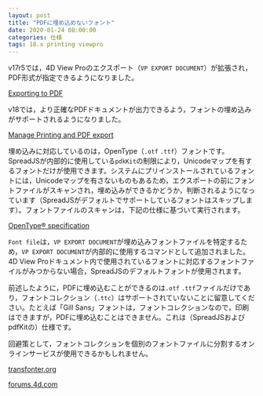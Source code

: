 ```yaml
---
layout: post
title: "PDFに埋め込めないフォント"
date: 2020-01-24 08:00:00
categories: 仕様
tags: 18.x printing viewpro
---
```


v17r5では，4D View Proのエクスポート（``VP EXPORT DOCUMENT``）が拡張され，PDF形式が指定できるようになりました。

[Exporting to PDF](http://help.grapecity.com/spread/SpreadSheets11/webframe.html#ExportingToPDF.html)

v18では，より正確なPDFドキュメントが出力できるよう，フォントの埋め込みがサポートされるようになりました。

[Manage Printing and PDF export](https://blog.4d.com/4d-view-pro-manage-printing-and-pdf-export/)

埋め込みに対応しているのは，OpenType（``.otf`` ``.ttf``）フォントです。SpreadJSが内部的に使用している``pdkKit``の制限により，Unicodeマップを有するフォントだけが使用できます。システムにプリインストールされているフォントには，Unicodeマップを有さないものもあるため，エクスポートの前にフォントファイルがスキャンされ，埋め込みができるかどうか，判断されるようになっています（SpreadJSがデフォルトでサポートしているフォントはスキップします）。フォントファイルのスキャンは，下記の仕様に基づいて実行されます。

[OpenType® specification](https://docs.microsoft.com/en-us/typography/opentype/spec/)

``Font file``は，``VP EXPORT DOCUMENT``が埋め込みフォントファイルを特定するため，``VP EXPORT DOCUMENT``が内部的に使用するコマンドとして追加されました。4D View Proドキュメント内で使用されているフォントに対応するフォントファイルがみつからない場合，SpreadJSのデフォルトフォントが使用されます。

前述したように，PDFに埋め込むことができるのは``.otf`` ``.ttf``ファイルだけであり，フォントコレクション（``.ttc``）はサポートされていないことに留意してください。たとえば「Gill Sans」フォントは，フォントコレクションなので，印刷はできますが，PDFに埋め込むことはできません。これは（SpreadJSおよびpdfKitの）仕様です。

回避策として，フォントコレクションを個別のフォントファイルに分割するオンラインサービスが使用できるかもしれません。

[transfonter.org](https://transfonter.org/ttc-unpack)

[forums.4d.com](https://forums.4d.com/Post/FR/32954391/1/33322975#33322975)

